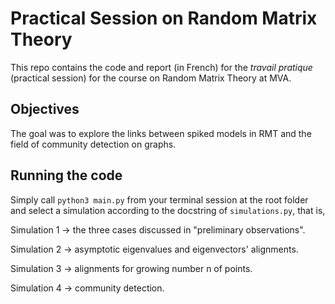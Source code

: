 # Practical Session on Random Matrix Theory

This repo contains the code and report (in French) for the _travail pratique_ (practical session) for the course on Random Matrix Theory at MVA.

## Objectives

The goal was to explore the links between spiked models in RMT and the field of community detection on graphs.

## Running the code

Simply call ```python3 main.py``` from your terminal session at the root folder and select a simulation according to the docstring of ```simulations.py```, that is,

Simulation 1 &rarr; the three cases discussed in "preliminary observations".

Simulation 2 &rarr; asymptotic eigenvalues and eigenvectors' alignments.

Simulation 3 &rarr; alignments for growing number n of points.

Simulation 4 &rarr; community detection.